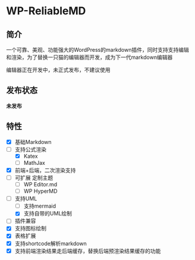# WP-ReliableMD

## 简介

一个可靠、美观、功能强大的WordPress的markdown插件，同时支持支持编辑和渲染，为了替换一只猫的编辑器而开发，成为下一代markdown编辑器 

编辑器正在开发中，未正式发布，不建议使用

## 发布状态

**未发布**

## 特性

- [x] 基础Markdown
- [ ] 支持公式渲染
  - [x] Katex
  - [ ] MathJax
- [x] 前端+后端，二次渲染支持
- [ ] 可扩展 定制主题
  - [ ] WP Editor.md
  - [ ] WP HyperMD
- [ ] 支持UML
  - [ ] 支持mermaid
  - [x] 支持自带的UML绘制
- [ ] 插件兼容
- [x] 支持图标绘制
- [x] 表格扩展
- [x] 支持shortcode解析markdown
- [x] 支持前端渲染结果走后端缓存，替换后端预渲染结果缓存的功能
